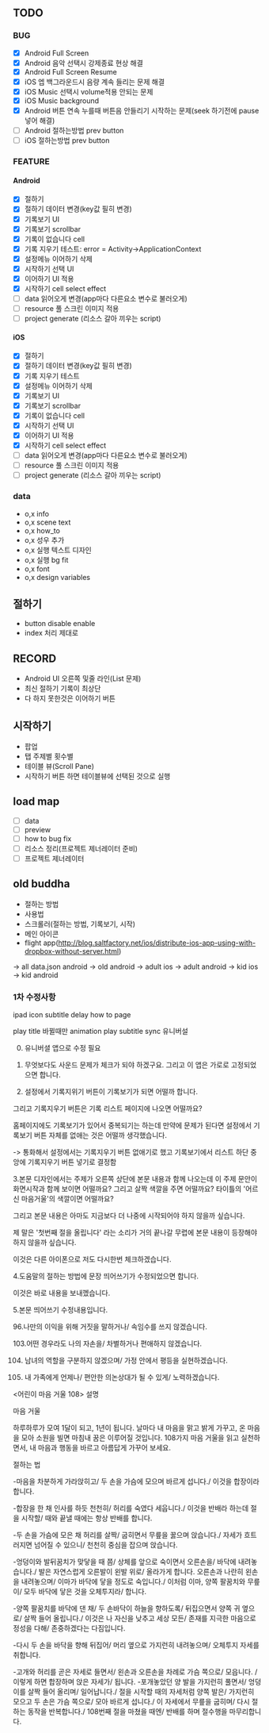 ## TODO
### BUG
- [x] Android Full Screen
- [x] Android 음악 선택시 강제종료 현상 해결
- [x] Android Full Screen Resume
- [x] iOS 엡 백그라운드시 음량 계속 들리는 문제 해결
- [x] iOS Music 선택시 volume적용 안되는 문제
- [x] iOS Music background
- [x] Android 버튼 연속 누를때 버튼음 안들리기 시작하는 문제(seek 하기전에 pause넣어 해결)
- [ ] Android 절하는방법 prev button
- [ ] iOS 절하는방법 prev button
### FEATURE
#### Android
- [x] 절하기
- [x] 절하기 데이터 변경(key값 필히 변경)
- [x] 기록보기 UI
- [x] 기록보기 scrollbar
- [x] 기록이 없습니다 cell
- [x] 기록 지우기 테스트: error = Activity->ApplicationContext
- [x] 설정메뉴 이어하기 삭제
- [x] 시작하기 선택 UI
- [x] 이어하기 UI 적용
- [x] 시작하기 cell select effect
- [ ] data 읽어오게 변경(app마다 다른요소 변수로 불러오게)
- [ ] resource 풀 스크린 이미지 적용
- [ ] project generate (리소스 갈아 끼우는 script)
#### iOS
- [x] 절하기
- [x] 절하기 데이터 변경(key값 필히 변경)
- [x] 기록 지우기 테스트
- [x] 설정메뉴 이어하기 삭제
- [x] 기록보기 UI
- [x] 기록보기 scrollbar
- [x] 기록이 없습니다 cell
- [x] 시작하기 선택 UI
- [x] 이어하기 UI 적용
- [x] 시작하기 cell select effect
- [ ] data 읽어오게 변경(app마다 다른요소 변수로 불러오게)
- [ ] resource 풀 스크린 이미지 적용
- [ ] project generate (리소스 갈아 끼우는 script)
### data
- o,x info
- o,x scene text
- o,x how_to
- o,x 성우 추가
- o,x 실행 텍스트 디자인
- o,x 실행 bg fit
- o,x font
- o,x design variables
## 절하기
- button disable enable
- index 처리 제대로
## RECORD
- Android UI 오른쪽 및줄 라인(List 문제)
- 최신 절하기 기록이 최상단
- 다 하지 못한것은 이어하기 버튼
## 시작하기
- 팝업
- 탭 주제별 횟수별
- 테이블 뷰(Scroll Pane)
- 시작하기 버튼 하면 테이블뷰에 선택된 것으로 실행
## load map
- [ ] data
- [ ] preview
- [ ] how to bug fix
- [ ] 리소스 정리(프로젝트 제너레이터 준비)
- [ ] 프로젝트 제너레이터
## old buddha
- 절하는 방법
- 사용법
- 스크롤러(절하는 방법, 기록보기, 시작)
- 메인 아이콘
- flight app(http://blog.saltfactory.net/ios/distribute-ios-app-using-with-dropbox-without-server.html)

-> all data.json android
-> old android
-> adult ios
-> adult android
-> kid ios
-> kid android


### 1차 수정사항
ipad icon
subtitle delay
how to page

play title 바뀔때만 animation
play subtitle sync
유니버설

0. 유니버셜 앱으로 수정 필요



1. 무엇보다도 사운드 문제가 체크가 되야 하겠구요. 그리고 이 앱은 가로로 고정되었으면 합니다.



2. 설정에서 기록지위기 버튼이 기록보기가 되면 어떨까 합니다.

그리고 기록지우기  버튼은 기록 리스트  페이지에 나오면 어떨까요?

홈페이지에도 기록보기가 있어서 중복되기는 하는데 만약에 문제가 된다면 설정에서 기록보기 버튼 자체를 없애는 것은 어떨까 생각했습니다.

-> 통화해서 설정에서는 기록지우기 버튼 없애기로 했고 기록보기에서 리스트 하단 중앙에 기록지우기 버튼 넣기로 결정함



3.본문 디자인에서는 주제가 오른쪽 상단에 본문 내용과 함께 나오는데 이 주제 문안이 화면시작과 함께 보이면 어떨까요? 그리고 살짝 색깔을 주면 어떨까요? 타이틀의 '어르신 마음거울'의 색깔이면 어떨까요?



그리고 본문 내용은 아마도 지금보다 더 나중에 시작되어야 하지 않을까 싶습니다.

제 말은 '첫번째 절을 올립니다' 라는 소리가 거의 끝나갈 무렵에 본문 내용이 등장해야 하지 않을까 싶습니다.

이것은 다른 아이폰으로 저도 다시한번 체크하겠습니다.



4.도움말의 절하는 방법에 문장 띄어쓰기가 수정되었으면 합니다.

이것은 바로 내용을 보내껬습니다.


5.본문 띄어쓰기 수정내용입니다.


96.나만의 이익을 위해 거짓을 말하거나/ 속임수를 쓰지 않겠습니다.

103.어떤 경우라도 나의 자손을/ 차별하거나 편애하지 않겠습니다.

104. 남녀의 역할을 구분하지 않겠으며/ 가정 안에서 평등을 실현하겠습니다.

106. 내 가족에게 언제나/ 편안한 의논상대가 될 수 있게/ 노력하겠습니다.


<어린이 마음 거울 108> 설명

마음 거울

하루하루가 모여 1달이 되고, 1년이 됩니다. 날마다 내 마음을 맑고 밝게 가꾸고, 온 마음을 모아 소원을 빌면 마침내 꿈은 이루어질 것입니다. 108가지 마음 거울을 읽고 실천하면서, 내 마음과 행동을 바르고 아름답게 가꾸어 보세요.

절하는 법

-마음을 차분하게 가라앉히고/ 두 손을 가슴에 모으며 바르게 섭니다./
이것을 합장이라 합니다.

-합장을 한 채 인사를 하듯 천천히/ 허리를 숙였다 세웁니다./
이것을 반배라 하는데 절을 시작할/
때와 끝낼 때에는 항상 반배를 합니다.

-두 손을 가슴에 모은 채 허리를 살짝/ 굽히면서 무릎을 꿇으며 앉습니다./
자세가 흐트러지면 넘어질 수 있으니/ 천천히 중심을 잡으며 앉습니다.

-엉덩이와 발뒤꿈치가 맞닿을 때 쯤/ 상체를 앞으로 숙이면서 오른손을/
바닥에 내려놓습니다./
발은 자연스럽게 오른발이 왼발 위로/ 올라가게 합니다.
오른손과 나란히 왼손을 내려놓으며/ 이마가 바닥에 닿을 정도로 숙입니다./
이처럼 이마, 양쪽 팔꿈치와 무릎이/ 모두 바닥에 닿은 것을 오체투지라/ 합니다.

-양쪽 팔꿈치를 바닥에 댄 채/ 두 손바닥이 하늘을 향하도록/
뒤집으면서 양쪽 귀 옆으로/ 살짝 들어 올립니다./ 이것은 나 자신을 낮추고 세상 모든/ 존재를 지극한 마음으로 정성을 다해/ 존중하겠다는 다짐입니다.

-다시 두 손을 바닥을 향해 뒤집어/ 머리 옆으로 가지런히 내려놓으며/ 오체투지 자세를 취합니다.

-고개와 허리를 곧은 자세로 들면서/ 왼손과 오른손을 차례로 가슴 쪽으로/ 모읍니다. /이렇게 하면 합장하며 앉은 자세가/ 됩니다.
-포개놓았던 양 발을 가지런히 풀면서/ 엉덩이를 살짝 들어 올리며/ 일어납니다./
절을 시작할 때의 자세처럼 양쪽 발은/ 가지런히 모으고 두 손은 가슴 쪽으로/ 모아 바르게 섭니다./ 이 자세에서 무릎을 굽히며/ 다시 절하는 동작을 반복합니다./ 108번째 절을 마쳤을 때엔/ 반배를 하며 절수행을 마무리합니다.


